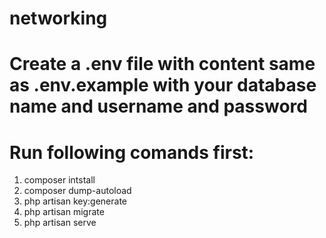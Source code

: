 # networking
# Create a .env file with content same as .env.example with your database name and username and password
# Run following comands first:
1. composer intstall
2. composer dump-autoload
3. php artisan key:generate
4. php artisan migrate 
5. php artisan serve
